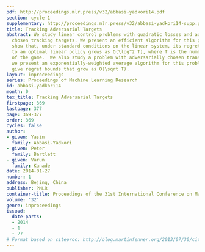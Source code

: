 ```yaml
---
pdf: http://proceedings.mlr.press/v32/abbasi-yadkori14.pdf
section: cycle-1
supplementary: http://proceedings.mlr.press/v32/abbasi-yadkori14-supp.pdf
title: Tracking Adversarial Targets
abstract: We study linear control problems with quadratic losses and adversarially
  chosen tracking targets. We present an efficient algorithm for this problem and
  show that, under standard conditions on the linear system, its regret with respect
  to an optimal linear policy grows as O(\log^2 T), where T is the number of rounds
  of the game.  We also study a problem with adversarially chosen transition dynamics;
  we present an exponentially-weighted average algorithm for this problem, and we
  give regret bounds that grow as O(\sqrt T).
layout: inproceedings
series: Proceedings of Machine Learning Research
id: abbasi-yadkori14
month: 0
tex_title: Tracking Adversarial Targets
firstpage: 369
lastpage: 377
page: 369-377
order: 369
cycles: false
author:
- given: Yasin
  family: Abbasi-Yadkori
- given: Peter
  family: Bartlett
- given: Varun
  family: Kanade
date: 2014-01-27
number: 1
address: Bejing, China
publisher: PMLR
container-title: Proceedings of the 31st International Conference on Machine Learning
volume: '32'
genre: inproceedings
issued:
  date-parts:
  - 2014
  - 1
  - 27
# Format based on citeproc: http://blog.martinfenner.org/2013/07/30/citeproc-yaml-for-bibliographies/
---
```

